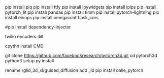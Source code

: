 pip install piq pip install ftfy pip install ipywidgets pip install lpips pip install pytorch_lit pip install pandas pip install timm pip install pytorch-lightning pip install einops pip install omegaconf 
flask_cors

#pip install dependency-injector

twilio
encoders
dill



cpythn install CMD

git clone https://github.com/facebookresearch/pytorch3d.git
cd pytorch3d 
python3 setup.py install



rename /glid_3d_xl/guided_diffusion add _ld
pip install dalle_pytorch

